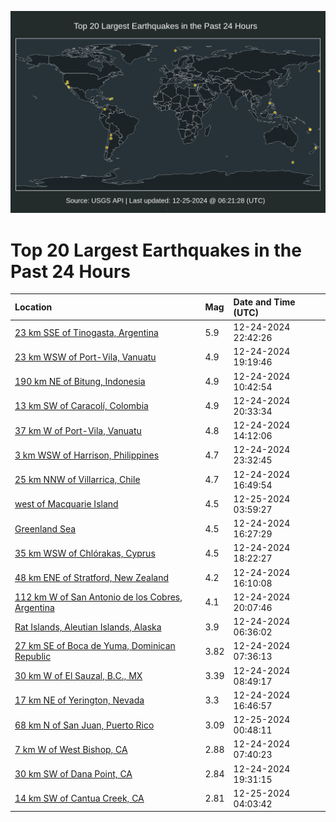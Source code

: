 ![Map](./map.png)

# Top 20 Largest Earthquakes in the Past 24 Hours

| Location | Mag | Date and Time (UTC) |
|:---|:---|:---|
| [23 km SSE of Tinogasta, Argentina](https://earthquake.usgs.gov/earthquakes/eventpage/us6000pfi3) | 5.9 | 12-24-2024 22:42:26 |
| [23 km WSW of Port-Vila, Vanuatu](https://earthquake.usgs.gov/earthquakes/eventpage/us6000pfhd) | 4.9 | 12-24-2024 19:19:46 |
| [190 km NE of Bitung, Indonesia](https://earthquake.usgs.gov/earthquakes/eventpage/us6000pffj) | 4.9 | 12-24-2024 10:42:54 |
| [13 km SW of Caracolí, Colombia](https://earthquake.usgs.gov/earthquakes/eventpage/us6000pfhr) | 4.9 | 12-24-2024 20:33:34 |
| [37 km W of Port-Vila, Vanuatu](https://earthquake.usgs.gov/earthquakes/eventpage/us6000pfg0) | 4.8 | 12-24-2024 14:12:06 |
| [3 km WSW of Harrison, Philippines](https://earthquake.usgs.gov/earthquakes/eventpage/us6000pfic) | 4.7 | 12-24-2024 23:32:45 |
| [25 km NNW of Villarrica, Chile](https://earthquake.usgs.gov/earthquakes/eventpage/us6000pfgw) | 4.7 | 12-24-2024 16:49:54 |
| [west of Macquarie Island](https://earthquake.usgs.gov/earthquakes/eventpage/us6000pfjd) | 4.5 | 12-25-2024 03:59:27 |
| [Greenland Sea](https://earthquake.usgs.gov/earthquakes/eventpage/us6000pfgr) | 4.5 | 12-24-2024 16:27:29 |
| [35 km WSW of Chlórakas, Cyprus](https://earthquake.usgs.gov/earthquakes/eventpage/us6000pfh6) | 4.5 | 12-24-2024 18:22:27 |
| [48 km ENE of Stratford, New Zealand](https://earthquake.usgs.gov/earthquakes/eventpage/us6000pfgm) | 4.2 | 12-24-2024 16:10:08 |
| [112 km W of San Antonio de los Cobres, Argentina](https://earthquake.usgs.gov/earthquakes/eventpage/us6000pfhm) | 4.1 | 12-24-2024 20:07:46 |
| [Rat Islands, Aleutian Islands, Alaska](https://earthquake.usgs.gov/earthquakes/eventpage/ak024ghtpwwi) | 3.9 | 12-24-2024 06:36:02 |
| [27 km SE of Boca de Yuma, Dominican Republic](https://earthquake.usgs.gov/earthquakes/eventpage/pr2024359000) | 3.82 | 12-24-2024 07:36:13 |
| [30 km W of El Sauzal, B.C., MX](https://earthquake.usgs.gov/earthquakes/eventpage/ci40827943) | 3.39 | 12-24-2024 08:49:17 |
| [17 km NE of Yerington, Nevada](https://earthquake.usgs.gov/earthquakes/eventpage/nn00890496) | 3.3 | 12-24-2024 16:46:57 |
| [68 km N of San Juan, Puerto Rico](https://earthquake.usgs.gov/earthquakes/eventpage/pr71469343) | 3.09 | 12-25-2024 00:48:11 |
| [7 km W of West Bishop, CA](https://earthquake.usgs.gov/earthquakes/eventpage/nc75107286) | 2.88 | 12-24-2024 07:40:23 |
| [30 km SW of Dana Point, CA](https://earthquake.usgs.gov/earthquakes/eventpage/ci40828063) | 2.84 | 12-24-2024 19:31:15 |
| [14 km SW of Cantua Creek, CA](https://earthquake.usgs.gov/earthquakes/eventpage/nc75107631) | 2.81 | 12-25-2024 04:03:42 |
